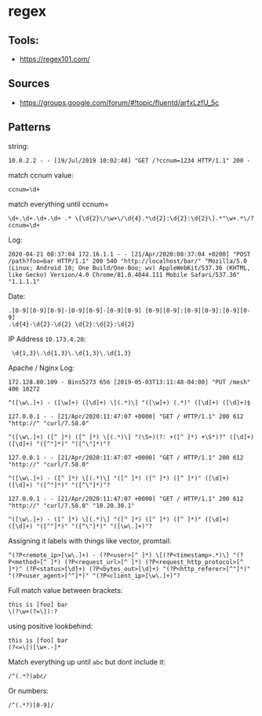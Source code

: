# regex

## Tools:
- https://regex101.com/

## Sources
- https://groups.google.com/forum/#!topic/fluentd/arfxLzfU_5c

## Patterns

string:

```
10.0.2.2 - - [19/Jul/2019 10:02:48] "GET /?ccnum=1234 HTTP/1.1" 200 -
```

match ccnum value:

```
ccnum=\d+
```

match everything until ccnum=

```
\d+.\d+.\d+.\d+ .* \[\d{2}\/\w+\/\d{4}.*\d{2}:\d{2}:\d{2}\].*"\w+.*\/?ccnum=\d+
```

Log:

```
2020-04-21 08:37:04 172.16.1.1 - - [21/Apr/2020:08:37:04 +0200] "POST /path?foo=bar HTTP/1.1" 200 540 "http://localhost/bar/" "Mozilla/5.0 (Linux; Android 10; One Build/One-Boo; wv) AppleWebKit/537.36 (KHTML, like Gecko) Version/4.0 Chrome/81.0.4044.111 Mobile Safari/537.36" "1.1.1.1"
```

Date:

```
.[0-9][0-9][0-9]-[0-9][0-9]-[0-9][0-9] [0-9][0-9]:[0-9][0-9]:[0-9][0-9]
.\d{4}-\d{2}-\d{2} \d{2}:\d{2}:\d{2}
```

IP Address `10.173.4.20`:

```
 \d{1,3}\.\d{1,3}\.\d{1,3}\.\d{1,3}
```

Apache / Nginx Log:

```
172.128.80.109 - Bins5273 656 [2019-05-03T13:11:48-04:00] "PUT /mesh" 406 10272

^([\w\.]+) - ([\w]+) ([\d]+) \[(.*)\] "([\w]+) (.*)" ([\d]+) ([\d]+)$
```

```
127.0.0.1 - - [21/Apr/2020:11:47:07 +0000] "GET / HTTP/1.1" 200 612 "http://" "curl/7.58.0"

^([\w\.]+) ([^ ]*) ([^ ]*) \[(.*)\] "(\S+)(?: +([^ ]*) +\S*)?" ([\d]+) ([\d]+) "([^"]*)" "([^\"]*)"?
```

```
127.0.0.1 - - [21/Apr/2020:11:47:07 +0000] "GET / HTTP/1.1" 200 612 "http://" "curl/7.58.0"

^([\w\.]+) - ([^ ]*) \[(.*)\] "([^ ]*) ([^ ]*) ([^ ]*)" ([\d]+) ([\d]+) "([^"]*)" "([^\"]*)"?
```

```
127.0.0.1 - - [21/Apr/2020:11:47:07 +0000] "GET / HTTP/1.1" 200 612 "http://" "curl/7.58.0" "10.20.30.1"

^([\w\.]+) - ([^ ]*) \[(.*)\] "([^ ]*) ([^ ]*) ([^ ]*)" ([\d]+) ([\d]+) "([^"]*)" "([^\"]*)" "([\w\.]+)"?
```

Assigning it labels with things like vector, promtail:

```
^(?P<remote_ip>[\w\.]+) - (?P<user>[^ ]*) \[(?P<timestamp>.*)\] "(?P<method>[^ ]*) (?P<request_url>[^ ]*) (?P<request_http_protocol>[^ ]*)" (?P<status>[\d]+) (?P<bytes_out>[\d]+) "(?P<http_referer>[^"]*)" "(?P<user_agent>[^"]*)" "(?P<client_ip>[\w\.]+)"?
```

Full match value between brackets:

```
this is [foo] bar
\(?\w+(?=\]):?
```

using positive lookbehind:

```
this is [foo] bar
(?<=\[)[\w+.-]*
```

Match everything up until `abc` but dont include it:

```
/^(.*?)abc/
```

Or numbers:

```
/^(.*?)[0-9]/
```
